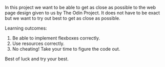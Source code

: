 
In this project we want to be able to get as close as possible to the web page design given to us by The Odin Project. 
It does not have to be exact but we want to try out best to get as close as possible.

Learning outcomes:
1. Be able to implement flexboxes correctly.
2. Use resources correctly.
3. No cheating! Take your time to figure the code out.

Best of luck and try your best.